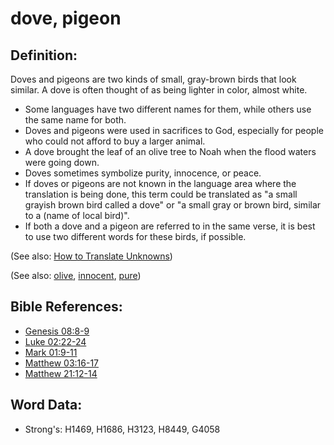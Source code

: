 # dove, pigeon #

## Definition: ##

Doves and pigeons are two kinds of small, gray-brown birds that look similar. A dove is often thought of as being lighter in color, almost white.

* Some languages have two different names for them, while others use the same name for both.
* Doves and pigeons were used in sacrifices to God, especially for people who could not afford to buy a larger animal.
* A dove brought the leaf of an olive tree to Noah when the flood waters were going down.
* Doves sometimes symbolize purity, innocence, or peace.
* If doves or pigeons are not known in the language area where the translation is being done, this term could be translated as "a small grayish brown bird called a dove" or "a small gray or brown bird, similar to a (name of local bird)".
* If both a dove and a pigeon are referred to in the same verse, it is best to use two different words for these birds, if possible.

(See also: [How to Translate Unknowns](rc://en/ta/man/translate/translate-unknown))

(See also: [olive](../other/olive.md), [innocent](../kt/innocent.md), [pure](../kt/purify.md))

## Bible References: ##

* [Genesis 08:8-9](rc://en/tn/help/gen/08/08)
* [Luke 02:22-24](rc://en/tn/help/luk/02/22)
* [Mark 01:9-11](rc://en/tn/help/mrk/01/09)
* [Matthew 03:16-17](rc://en/tn/help/mat/03/16)
* [Matthew 21:12-14](rc://en/tn/help/mat/21/12)

## Word Data: ##

* Strong's: H1469, H1686, H3123, H8449, G4058
